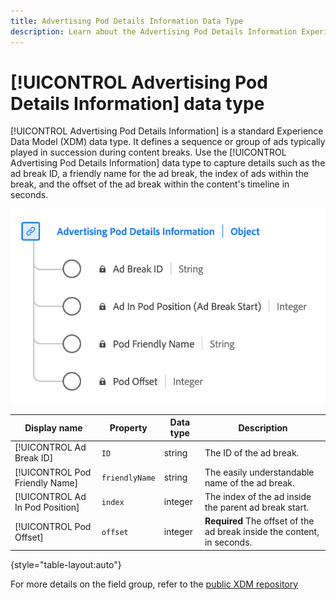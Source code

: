 ```yaml
---
title: Advertising Pod Details Information Data Type
description: Learn about the Advertising Pod Details Information Experience Data Model (XDM) data type.
---
```

# [!UICONTROL Advertising Pod Details Information] data type

[!UICONTROL Advertising Pod Details Information] is a standard Experience Data Model (XDM) data type. It defines a sequence or group of ads typically played in succession during content breaks. Use the [!UICONTROL Advertising Pod Details Information] data type to capture details such as the ad break ID, a friendly name for the ad break, the index of ads within the break, and the offset of the ad break within the content's timeline in seconds.

![A diagram of the Advertising Pod Details Information data type.](../images/data-types/advertising-pod-details-information.png)

| Display name               | Property               | Data type | Description                                           |
|----------------------------|------------------------|-----------|-------------------------------------------------------|
| [!UICONTROL Ad Break ID]                | `ID`               | string    | The ID of the ad break.                               |
| [!UICONTROL Pod Friendly Name]          | `friendlyName`      | string    | The easily understandable name of the ad break.                     |
| [!UICONTROL Ad In Pod Position]         | `index`         | integer   | The index of the ad inside the parent ad break start.  |
| [!UICONTROL Pod Offset]                 | `offset`           | integer   | **Required** The offset of the ad break inside the content, in seconds. |

{style="table-layout:auto"}

For more details on the field group, refer to the [public XDM repository](https://github.com/adobe/xdm/blob/master/components/datatypes/advertisingpoddetails.schema.json)
